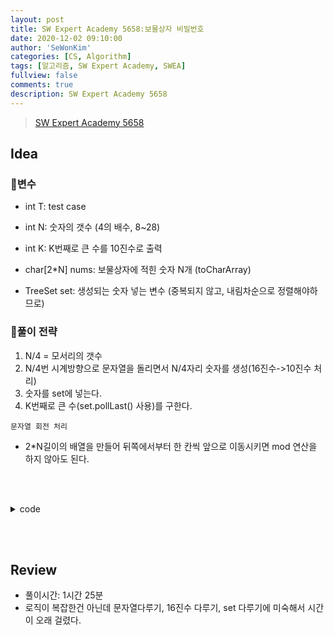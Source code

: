 ```yaml
---
layout: post
title: SW Expert Academy 5658:보물상자 비밀번호
date: 2020-12-02 09:10:00
author: 'SeWonKim'
categories: [CS, Algorithm]
tags: [알고리즘, SW Expert Academy, SWEA]
fullview: false
comments: true
description: SW Expert Academy 5658
---
```


> [SW Expert Academy 5658](https://swexpertacademy.com/main/code/problem/problemDetail.do?contestProbId=AWXRUN9KfZ8DFAUo#none)

## Idea

### 🥚변수

- int T: test case
- int N: 숫자의 갯수 (4의 배수, 8~28) 
- int K: K번째로 큰 수를 10진수로 출력
- char[2*N] nums: 보물상자에 적힌 숫자 N개 (toCharArray)

- TreeSet<Integer> set: 생성되는 숫자 넣는 변수 (중복되지 않고, 내림차순으로 정렬해야하므로)

### 🍳풀이 전략

1. N/4 = 모서리의 갯수
2. N/4번 시계방향으로 문자열을 돌리면서 N/4자리 숫자를 생성(16진수->10진수 처리)
3. 숫자를 set에 넣는다.
4. K번째로 큰 수(set.pollLast() 사용)를 구한다.

`문자열 회전 처리`       
- 2*N길이의 배열을 만들어 뒤쪽에서부터 한 칸씩 앞으로 이동시키면 mod 연산을 하지 않아도 된다.


&nbsp;  
&nbsp;

<details>
<summary>code</summary>
<div markdown="1">

```java
import java.util.Scanner;
import java.util.TreeSet;

public class Solution {

	public static void main(String[] args) {
		Scanner sc = new Scanner(System.in);
		int T = sc.nextInt();
		for (int TC = 1; TC <= T; TC++) {
			int N = sc.nextInt();
			int K = sc.nextInt();
			char[] nums = new char[2*N];
			char[] tmp = sc.next().toCharArray();
			for(int i = 0; i < 2; i++) {
				for (int j = 0; j < N; j++) {
					nums[N*i+j] = tmp[j];
				}
			}
			
			TreeSet<Integer> set = new TreeSet<Integer>();		
			int s = 2*N-1;	// pointer
			for (int i = 0; i < N/4; i++) {	// line
				for (int x = 0; x < 4; x++) {	// block
					StringBuilder sb = new StringBuilder();
					for (int y = N/4 -1; y >= 0; y--) {	// char
						sb.append(nums[s-(N/4*x)-y]);
					}
					set.add(Integer.parseInt(sb.toString(), 16));
				}				
				s--;
			}
			
			for (int i = 0; i < K-1; i++) {
				set.pollLast();
			}
			System.out.println("#" + TC + " " + set.pollLast());
		}
		sc.close();
	}

}
```

</div>
</details>

&nbsp;  
&nbsp;

## Review

- 풀이시간: 1시간 25분
- 로직이 복잡한건 아닌데 문자열다루기, 16진수 다루기, set 다루기에 미숙해서 시간이 오래 걸렸다.

&nbsp;  
&nbsp;
